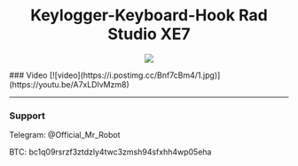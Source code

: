 <h1 align="center">Keylogger-Keyboard-Hook Rad Studio XE7</h1>

<p align="center">
	<img src="https://i.postimg.cc/KYc8STYH/zakonen-li-kejlogger.jpg" />
</p>
### Video
[![video](https://i.postimg.cc/Bnf7cBm4/1.jpg)](https://youtu.be/A7xLDlvMzm8)

-------

### Support
Telegram: @Official_Mr_Robot

BTC: bc1q09rsrzf3ztdzly4twc3zmsh94sfxhh4wp05eha
